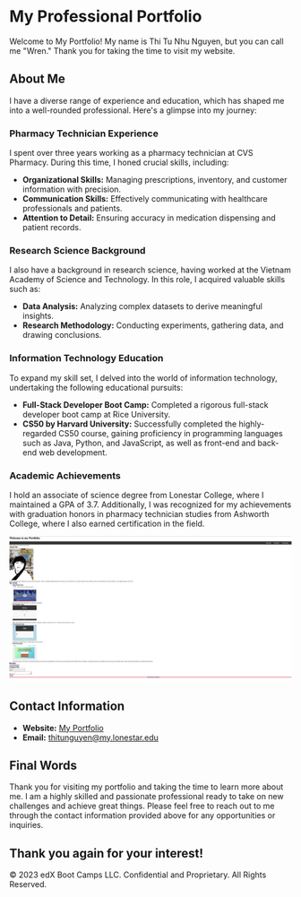 # My Professional Portfolio

Welcome to My Portfolio! My name is Thi Tu Nhu Nguyen, but you can call me "Wren." Thank you for taking the time to visit my website.

## About Me
I have a diverse range of experience and education, which has shaped me into a well-rounded professional. Here's a glimpse into my journey:

### Pharmacy Technician Experience
I spent over three years working as a pharmacy technician at CVS Pharmacy. During this time, I honed crucial skills, including:
- **Organizational Skills:** Managing prescriptions, inventory, and customer information with precision.
- **Communication Skills:** Effectively communicating with healthcare professionals and patients.
- **Attention to Detail:** Ensuring accuracy in medication dispensing and patient records.

### Research Science Background
I also have a background in research science, having worked at the Vietnam Academy of Science and Technology. In this role, I acquired valuable skills such as:
- **Data Analysis:** Analyzing complex datasets to derive meaningful insights.
- **Research Methodology:** Conducting experiments, gathering data, and drawing conclusions.
  
### Information Technology Education
To expand my skill set, I delved into the world of information technology, undertaking the following educational pursuits:
- **Full-Stack Developer Boot Camp:** Completed a rigorous full-stack developer boot camp at Rice University.
- **CS50 by Harvard University:** Successfully completed the highly-regarded CS50 course, gaining proficiency in programming languages such as Java, Python, and JavaScript, as well as front-end and back-end web development.

### Academic Achievements
I hold an associate of science degree from Lonestar College, where I maintained a GPA of 3.7. Additionally, I was recognized for my achievements with graduation honors in pharmacy technician studies from Ashworth College, where I also earned certification in the field.

![My deployed](./assets/images/deploy.png)

## Contact Information
- **Website:** [My Portfolio](https://nhunguyen-debug.github.io/MyProfessional-Portfolio/)
- **Email:** [thitunguyen@my.lonestar.edu](mailto:thitunguyen@my.lonestar.edu)

## Final Words
Thank you for visiting my portfolio and taking the time to learn more about me. I am a highly skilled and passionate professional ready to take on new challenges and achieve great things. Please feel free to reach out to me through the contact information provided above for any opportunities or inquiries.

## Thank you again for your interest!

© 2023 edX Boot Camps LLC. Confidential and Proprietary. All Rights Reserved.

